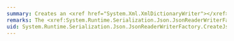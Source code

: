 ```yaml
---
summary: Creates an <xref href="System.Xml.XmlDictionaryWriter"></xref> that writes data encoded with JSON to a stream.
remarks: The <xref:System.Runtime.Serialization.Json.JsonReaderWriterFactory.CreateJsonWriter%2A> static method returns an instance of an <xref:System.Xml.XmlDictionaryWriter> that can map an XML Infoset to a JSON stream. The <xref:System.Xml.XmlDictionaryWriter> is not guaranteed to produce valid JSON. If it is used in a way not supported by the JSON-XML mapping, it may either throw an exception or write an invalid JSON document.
uid: System.Runtime.Serialization.Json.JsonReaderWriterFactory.CreateJsonWriter*
---
```

